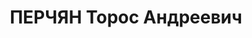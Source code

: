 ---
title: ПЕРЧЯН Торос Андреевич
description: "Род. 01.02.1900, г. Тбилиси, армянин. Род занятий: до ареста председатель\
  \ Райсовета имени \"26-ти Коммунаров\" г. Тбилиси. \n  Осужден Тройкой при НКВД\
  \ ГССР 09.11.1937. Мера наказания: расстрел с конфискацией личного имущества. Дата\
  \ расстрела: 10.11.1937"
---